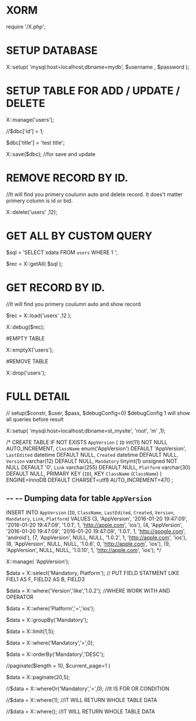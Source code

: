 # XORM

require '/X.php';

# SETUP DATABASE
X::setup( 'mysql:host=localhost;dbname=mydb',  $username ,  $password  );

# SETUP TABLE FOR ADD / UPDATE / DELETE
X::manage('users'); 

//$dbc['id'] = 1;

$dbc['title'] = 'test title';

X::save($dbc); //for save and update

# REMOVE RECORD BY ID. 
//It will find you primery coulumn auto and delete record. It does't matter primery column is id or bid.

X::delete('users' ,12);

# GET ALL BY CUSTOM QUERY
$sql = 'SELECT xdata FROM `users` WHERE 1 ';

$rec = X::getAll( $sql );


# GET RECORD BY ID. 
//It will find you primery coulumn auto and show record

$rec = X::load('users' ,12 );

X::debug($rec);


#EMPTY TABLE

 X::emptyX('users');

#REMOVE TABLE

 X::drop('users');
 
# FULL DETAIL
// setup($constr, $user, $pass, $debugConfig=0) $debugConfig 1 will show all queries before result

X::setup( 'mysql:host=localhost;dbname=st_mysite', 'root', 'm' ,1);

/*
CREATE TABLE IF NOT EXISTS `AppVersion` (
  `ID` int(11) NOT NULL AUTO_INCREMENT,
  `ClassName` enum('AppVersion') DEFAULT 'AppVersion',
  `LastEdited` datetime DEFAULT NULL,
  `Created` datetime DEFAULT NULL,
  `Version` varchar(12) DEFAULT NULL,
  `Mandatory` tinyint(1) unsigned NOT NULL DEFAULT '0',
  `Link` varchar(255) DEFAULT NULL,
  `Platform` varchar(30) DEFAULT NULL,
  PRIMARY KEY (`ID`),
  KEY `ClassName` (`ClassName`)
) ENGINE=InnoDB  DEFAULT CHARSET=utf8 AUTO_INCREMENT=470 ;

--
-- Dumping data for table `AppVersion`
--

INSERT INTO `AppVersion` (`ID`, `ClassName`, `LastEdited`, `Created`, `Version`, `Mandatory`, `Link`, `Platform`) VALUES
(3, 'AppVersion', '2016-01-20 19:47:09', '2016-01-20 19:47:09', '1.0.1', 1, 'http://apple.com', 'ios'),
(4, 'AppVersion', '2016-01-20 19:47:09', '2016-01-20 19:47:09', '1.0.1', 1, 'http://google.com', 'android'),
(7, 'AppVersion', NULL, NULL, '1.0.2', 1, 'http://apple.com', 'ios'),
(8, 'AppVersion', NULL, NULL, '1.0.6', 0, 'http://apple.com', 'ios'),
(9, 'AppVersion', NULL, NULL, '1.0.10', 1, 'http://apple.com', 'ios');
*/

X::manage( 'AppVersion');

$data = X::select('Mandatory, Platform'); // PUT FIELD STATMENT LIKE FIEL1 AS F, FIELD2 AS B, FIELD3 

$data = X::where('Version','like','1.0.2'); //WHERE WORK WITH AND OPERATOR

$data = X::where('Platform','=','ios');

$data = X::groupBy('Mandatory');

$data = X::limit(1,5);

$data = X::where('Mandatory','=',0);

$data = X::orderBy('Mandatory','DESC');

//paginate($length = 10, $current_page=1 )

$data = X::paginate(20,5); 

//$data = X::whereOr('Mandatory','=',0); //It IS FOR OR CONDITION

//$data = X::where(1); //IT WILL RETURN WHOLE TABLE DATA

//$data = X::where(); //IT WILL RETURN WHOLE TABLE DATA

